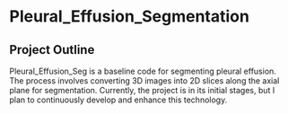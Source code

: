 # Pleural_Effusion_Segmentation

## Project Outline
Pleural_Effusion_Seg is a baseline code for segmenting pleural effusion. The process involves converting 3D images into 2D slices along the axial plane for segmentation. Currently, the project is in its initial stages, but I plan to continuously develop and enhance this technology.
